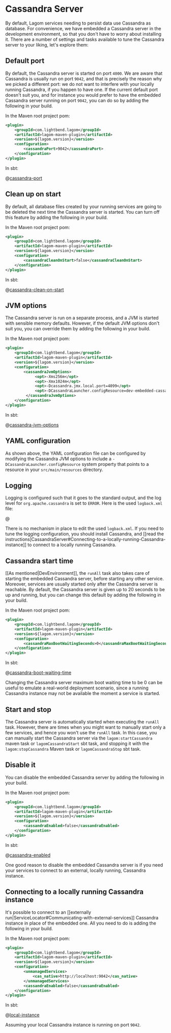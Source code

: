 # Cassandra Server

By default, Lagom services needing to persist data use Cassandra as database. For convenience, we have embedded a Cassandra server in the development environment, so that you don't have to worry about installing it. There are a number of settings and tasks available to tune the Cassandra server to your liking, let's explore them:

## Default port

By default, the Cassandra server is started on port `4000`. We are aware that Cassandra is usually run on port `9042`, and that is precisely the reason why we picked a different port: we do not want to interfere with your locally running Cassandra, if you happen to have one. If the current default port doesn't suit you, and for instance you would prefer to have the embedded Cassandra server running on port `9042`, you can do so by adding the following in your build.

In the Maven root project pom:

```xml
<plugin>
    <groupId>com.lightbend.lagom</groupId>
    <artifactId>lagom-maven-plugin</artifactId>
    <version>${lagom.version}</version>
    <configuration>
        <cassandraPort>9042</cassandraPort>
    </configuration>
</plugin>
```

In sbt:

@[cassandra-port](code/build-cassandra-opts.sbt)

## Clean up on start

By default, all database files created by your running services are going to be deleted the next time the Cassandra server is started. You can turn off this feature by adding the following in your build.

In the Maven root project pom:

```xml
<plugin>
    <groupId>com.lightbend.lagom</groupId>
    <artifactId>lagom-maven-plugin</artifactId>
    <version>${lagom.version}</version>
    <configuration>
        <cassandraCleanOnStart>false</cassandraCleanOnStart>
    </configuration>
</plugin>
```

In sbt:

@[cassandra-clean-on-start](code/build-cassandra-opts.sbt)

## JVM options

The Cassandra server is run on a separate process, and a JVM is started with sensible memory defaults. However, if the default JVM options don't suit you, you can override them by adding the following in your build.

In the Maven root project pom:

```xml
<plugin>
    <groupId>com.lightbend.lagom</groupId>
    <artifactId>lagom-maven-plugin</artifactId>
    <version>${lagom.version}</version>
    <configuration>
        <cassandraJvmOptions>
             <opt>-Xms256m</opt>
             <opt>-Xmx1024m</opt>
             <opt>-Dcassandra.jmx.local.port=4099</opt>
             <opt>-DCassandraLauncher.configResource=dev-embedded-cassandra.yaml</opt>
         </cassandraJvmOptions>
    </configuration>
</plugin>
```

In sbt:

@[cassandra-jvm-options](code/build-cassandra-opts.sbt)

## YAML configuration

As shown above, the YAML configuration file can be configured by modifying the Cassandra JVM options to include a `-DCassandraLauncher.configResource` system property that points to a resource in your `src/main/resources` directory.

## Logging

Logging is configured such that it goes to the standard output, and the log level for `org.apache.cassandra` is set to `ERROR`. Here is the used `logback.xml` file:

@[](../../../../../dev/cassandra-server/src/main/resources/logback.xml)

There is no mechanism in place to edit the used `logback.xml`. If you need to tune the logging configuration, you should install Cassandra, and [[read the instructions|CassandraServer#Connecting-to-a-locally-running-Cassandra-instance]] to connect to a locally running Cassandra.

## Cassandra start time

[[As mentioned|DevEnvironment]], the `runAll` task also takes care of starting the embedded Cassandra server, before starting any other service. Moreover, services are usually started only after the Cassandra server is reachable. By default, the Cassandra server is given up to 20 seconds to be up and running, but you can change this default by adding the following in your build.

In the Maven root project pom:

```xml
<plugin>
    <groupId>com.lightbend.lagom</groupId>
    <artifactId>lagom-maven-plugin</artifactId>
    <version>${lagom.version}</version>
    <configuration>
        <cassandraMaxBootWaitingSeconds>0</cassandraMaxBootWaitingSeconds>
    </configuration>
</plugin>
```

In sbt:

@[cassandra-boot-waiting-time](code/build-cassandra-opts.sbt)

Changing the Cassandra server maximum boot waiting time to be 0 can be useful to emulate a real-world deployment scenario, since a running Cassandra instance may not be available the moment a service is started.

## Start and stop

The Cassandra server is automatically started when executing the `runAll` task. However, there are times when you might want to manually start only a few services, and hence you won't use the `runAll` task. In this case, you can manually start the Cassandra server via the `lagom:startCassandra` maven task or `lagomCassandraStart` sbt task, and stopping it with the `lagom:stopCassandra` Maven task or `lagomCassandraStop` sbt task.

## Disable it

You can disable the embedded Cassandra server by adding the following in your build.

In the Maven root project pom:

```xml
<plugin>
    <groupId>com.lightbend.lagom</groupId>
    <artifactId>lagom-maven-plugin</artifactId>
    <version>${lagom.version}</version>
    <configuration>
        <cassandraEnabled>false</cassandraEnabled>
    </configuration>
</plugin>
```

In sbt:

@[cassandra-enabled](code/build-cassandra-opts.sbt)

One good reason to disable the embedded Cassandra server is if you need your services to connect to an external, locally running, Cassandra instance.

## Connecting to a locally running Cassandra instance

It's possible to connect to an [[externally run|ServiceLocator#Communicating-with-external-services]] Cassandra instance in place of the embedded one. All you need to do is adding the following in your build.

In the Maven root project pom:

```xml
<plugin>
    <groupId>com.lightbend.lagom</groupId>
    <artifactId>lagom-maven-plugin</artifactId>
    <version>${lagom.version}</version>
    <configuration>
        <unmanagedServices>
            <cas_native>http://localhost:9042</cas_native>
        </unmanagedServices>
        <cassandraEnabled>false</cassandraEnabled>
    </configuration>
</plugin>
```

In sbt:

@[local-instance](code/build-cassandra-opts3.sbt)

Assuming your local Cassandra instance is running on port `9042`.
